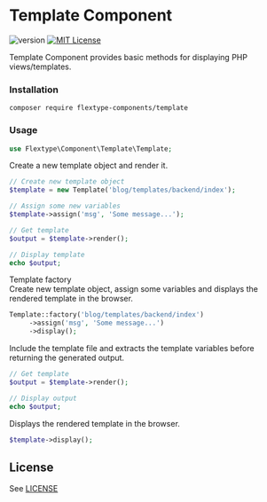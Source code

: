 # Template Component
![version](https://img.shields.io/badge/version-1.0.1-brightgreen.svg?style=flat-square "Version")
[![MIT License](https://img.shields.io/badge/license-MIT-blue.svg?style=flat-square)](https://github.com/flextype-components/template/blob/master/LICENSE)

Template Component provides basic methods for displaying PHP views/templates.

### Installation

```
composer require flextype-components/template
```

### Usage

```php
use Flextype\Component\Template\Template;
```

Create a new template object and render it.
```php
// Create new template object
$template = new Template('blog/templates/backend/index');

// Assign some new variables
$template->assign('msg', 'Some message...');

// Get template
$output = $template->render();

// Display template
echo $output;
```

Template factory  
Create new template object, assign some variables
and displays the rendered template in the browser.
```php
Template::factory('blog/templates/backend/index')
     ->assign('msg', 'Some message...')
     ->display();
```

Include the template file and extracts the template variables before returning the generated output.
```php
// Get template
$output = $template->render();

// Display output
echo $output;
```

Displays the rendered template in the browser.
```php
$template->display();
```

## License
See [LICENSE](https://github.com/flextype-components/template/blob/master/LICENSE)

